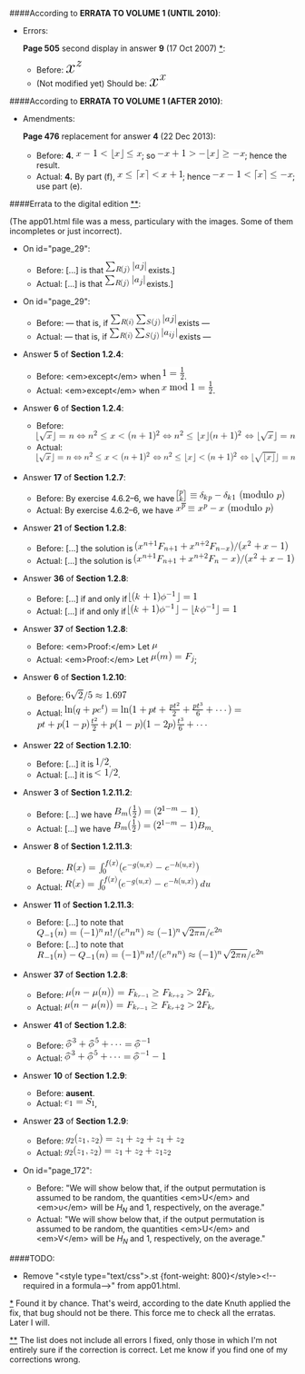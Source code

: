 ####According to **ERRATA TO VOLUME 1 (UNTIL 2010)**:

  - Errors:

    <a id="err1"></a>**Page 505** second display in answer **9** (17 Oct 2007) [*](#note1):

    - Before: ![Alt x^{z}](./imgs/1.gif)
    - (Not modified yet) Should be: ![Alt x^{x}](./imgs/2.gif)

####According to **ERRATA TO VOLUME 1 (AFTER 2010)**:

  - Amendments:

    **Page 476** replacement for answer **4** (22 Dec 2013):

    - Before: **4.** ![Alt x-1<\lfloor{x}\rfloor\le x](./imgs/3.gif); so ![Alt -x+1>-\lfloor{x}\rfloor\ge-x](./imgs/4.gif); hence the result.
    - Actual: **4.** By part (f), ![Alt x\le\lceil{x}\rceil<x+1](./imgs/5.gif); hence ![Alt -x-1<\lceil{x}\rceil\le-x](./imgs/6.gif); use part (e).

####<a id="title"></a>Errata to the digital edition [**](#note2):

(The app01.html file was a mess, particulary with the images. Some of them incompletes or just incorrect).

  - On id="page\_29":

    - Before: \[...\] is that ![Alt \sum_{R(j)}|aj|](./imgs/7.gif) exists.\]
    - Actual: \[...\] is that ![Alt \sum_{R(j)}|a_{j}|](./imgs/8.gif) exists.\]

  - On id="page\_29":

    - Before: — that is, if ![Alt \sum_{R(i)}\sum_{S(j)}|aj|](./imgs/9.gif) exists —
    - Actual: — that is, if ![Alt \sum_{R(i)}\sum_{S(j)}|a_{ij}|](./imgs/10.gif) exists —

  - Answer **5** of **Section 1.2.4**:

    - Before: &lt;em&gt;except&lt;/em&gt; when ![Alt 1=\frac12](./imgs/11.gif).
    - Actual: &lt;em&gt;except&lt;/em&gt; when ![Alt x\bmod1=\frac12](./imgs/12.gif).

  - Answer **6** of **Section 1.2.4**:

    - Before: ![Alt \lfloor{\sqrt{x}}\rfloor=n\Leftrightarrow n^{2}\le x<(n+1)^{2}\Leftrightarrow n^{2}\le\lfloor{x}\rfloor\lt(n+1)^{2}\Leftrightarrow \lfloor\sqrt{x}\rfloor=n](./imgs/13.gif)
    - Actual: ![Alt \lfloor{\sqrt{x}}\rfloor=n\Leftrightarrow n^{2}\le x<(n+1)^{2}\Leftrightarrow n^{2}\le\lfloor{x}\rfloor<(n+1)^{2}\Leftrightarrow\lfloor{\sqrt{\lfloor{x}\rfloor}}\rfloor=n](./imgs/14.gif)

  - Answer **17** of **Section 1.2.7**:

    - Before: By exercise 4.6.2–6, we have ![Alt {p\brack k}\equiv\delta_{kp}-\delta_{k1}\text{ (modulo }p)](./imgs/15.gif)
    - Actual: By exercise 4.6.2–6, we have ![Alt x^{\overline p}\equiv x^{p}-x\text{ (modulo }p)](./imgs/16.gif)

  - Answer **21** of **Section 1.2.8**:

    - Before: \[...\] the solution is ![Alt (x^{n+1}F_{n+1}+x^{n+2}F_{n-x})/(x^{2}+x-1)](./imgs/17.gif)
    - Actual: \[...\] the solution is ![Alt (x^{n+1}F_{n+1}+x^{n+2}F_{n}-x)/(x^{2}+x-1)](./imgs/18.gif)

  - Answer **36** of **Section 1.2.8**:

    - Before: \[...\] if and only if ![Alt \lfloor{(k+1)\phi^{-1}}\rfloor=1](./imgs/19.gif)
    - Actual: \[...\] if and only if ![Alt \lfloor{(k+1)\phi^{-1}}\rfloor-\lfloor{k\phi^{-1}}\rfloor=1](./imgs/20.gif)

  - Answer **37** of **Section 1.2.8**:

    - Before: &lt;em&gt;Proof:&lt;/em&gt; Let ![Alt \mu](./imgs/21.gif)
    - Actual: &lt;em&gt;Proof:&lt;/em&gt; Let ![Alt \mu(m)=F_{j}](./imgs/22.gif);

  - Answer **6** of **Section 1.2.10**:

    - Before: ![Alt 6\sqrt{2}/5\approx 1.697](./imgs/23.gif)
    - Actual: ![Alt \ln(q+pe^{t})=\ln(1+pt+\frac{pt^{2}}{2}+\frac{pt^{3}}{6}+\cdots)=](./imgs/24.gif) ![Alt pt+p(1-p)\frac{t^{2}}{2}+p(1-p)(1-2p)\frac{t^{3}}{6}+\cdots](./imgs/24-2.gif)

  - Answer **22** of **Section 1.2.10**:

    - Before: \[...\] it is ![Alt 1/2](./imgs/25.gif).
    - Actual: \[...\] it is ![Alt <1/2](./imgs/26.gif).

  - Answer **3** of **Section 1.2.11.2**:

    - Before: \[...\] we have ![Alt B_{m}(\frac12)=(2^{1-m}-1)](./imgs/27.gif).
    - Actual: \[...\] we have ![Alt B_{m}(\frac12)=(2^{1-m}-1)B_{m}](./imgs/28.gif).

  - Answer **8** of **Section 1.2.11.3**:

    - Before: ![Alt R(x)=\int_{0}^{f(x)}(e^{-g(u,x)}-e^{-h(u,x)})](./imgs/29.gif)
    - Actual: ![Alt R(x)=\int_{0}^{f(x)}(e^{-g(u,x)}-e^{-h(u,x)})\,du](./imgs/30.gif)

  - Answer **11** of **Section 1.2.11.3**:

    - Before: \[...\] to note that ![Alt Q_{-1}(n)=(-1)^{n}n!/(e^{n}n^{n})\approx(-1)^{n}\sqrt{2\pi n}/e^{2n}](./imgs/31.gif)
    - Before: \[...\] to note that ![Alt R_{-1}(n)-Q_{-1}(n)=(-1)^{n}n!/(e^{n}n^{n})\approx(-1)^{n}\sqrt{2\pi n}/e^{2n}](./imgs/32.gif)

  - Answer **37** of **Section 1.2.8**:

    - Before: ![Alt \mu(n-\mu(n))=F_{k_{r-1}}\ge F_{k_{r+2}}>2F_{k_{r}}](./imgs/33.gif)
    - Actual: ![Alt \mu(n-\mu(n))=F_{k_{r-1}}\ge F_{k_{r}+2}>2F_{k_{r}}](./imgs/34.gif)

  - Answer **41** of **Section 1.2.8**:

    - Before: ![Alt {\skew{4}\widehat{\smash{\phi}\vphantom{a}}}^{\,3}+{\skew{4}\widehat{\smash{\phi}\vphantom{a}}}^{\,5}+\cdots={\skew{4}\widehat{\smash{\phi}\vphantom{a}}}^{\,-1}](./imgs/35.gif)
    - Actual: ![Alt {\skew{4} \widehat{\smash{\phi}\vphantom{a}}}^{\,3}+{\skew{4}\widehat{\smash{\phi}\vphantom{a}}}^{\,5}+\cdots={\skew{4}\widehat{\smash{\phi}\vphantom{a}}}^{\,-1}-1](./imgs/36.gif)

  - Answer **10** of **Section 1.2.9**:

    - Before: **ausent**.
    - Actual: ![Alt e_{1}=S_{1}](./imgs/37.gif),

  - Answer **23** of **Section 1.2.9**:

    - Before: ![Alt g_{2}(z_{1},z_{2})=z_{1}+z_{2}+z_{1}+z_{2}](./imgs/38.gif)
    - Actual: ![Alt g_{2}(z_{1},z_{2})=z_{1}+z_{2}+z_{1}z_{2}](./imgs/39.gif)

  - On id="page\_172":

    - Before: "We will show below that, if the output permutation is assumed to be random, the quantities &lt;em&gt;U&lt;/em&gt; and &lt;em&gt;υ&lt;/em&gt; will be $H_{N}$ and 1, respectively, on the average."
    - Actual: "We will show below that, if the output permutation is assumed to be random, the quantities &lt;em&gt;U&lt;/em&gt; and &lt;em&gt;V&lt;/em&gt; will be $H_{N}$ and 1, respectively, on the average."

####TODO:

  - Remove "&lt;style type="text/css"&gt;.st \{font-weight: 800\}&lt;/style&gt;&lt;\!\-\-required in a formula\-\-&gt;" from app01.html.


<a id="note1"></a>[*](#err1) Found it by chance. That's weird, according to the date Knuth applied the fix, that bug should not be there.
This force me to check all the erratas. Later I will.

<a id="note2"></a>[**](#title) The list does not include all errors I fixed, only those in which I'm not entirely sure if the correction is correct. Let me know if you find one of my corrections wrong.
